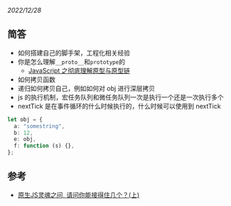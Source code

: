 _2022/12/28_

## 简答

- 如何搭建自己的脚手架，工程化相关经验
- 你是怎么理解`__proto__`和`prototype`的
  - [JavaScript 之彻底理解原型与原型链](https://juejin.cn/post/7018355953955241997)
- 如何拷贝函数
- 递归如何拷贝自己，例如如何对 obj 进行深层拷贝
- js 的执行机制，宏任务队列和微任务队列一次是执行一个还是一次执行多个
- nextTick 是在事件循环的什么时候执行的，什么时候可以使用到 nextTick

```ts
let obj = {
  a: "somestring",
  b: 12,
  e: obj,
  f: function (s) {},
};
```

## 参考

- [原生JS灵魂之问, 请问你能接得住几个？(上)](https://juejin.cn/post/6844903974378668039)